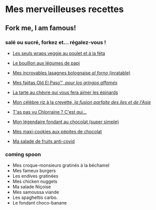 # Mes merveilleuses recettes

## Fork me, I am famous!

### salé ou sucré, forkez et... régalez-vous !

- [Les seuls wraps veggie au poulet et à la féta](wraps.md)
- [Le bouillon aux légumes de papi](bouillon_legumes.md)

- [Mes incroyables lasagnes bolognaise *al forno* (inratable)](lasagne_bolognaise.md)
- [Mes fajitas Old El Paso™, *pour los gringos affamés*](fajitas.md)
- [La tarte au chèvre qui vous fera aimer les épinards](tarte_chevre_epinards.md)
- [Mon célèbre riz à la crevette, *la fusion parfaite des iles et de l'Asie*](riz_crevettes.md)
- [T'as pas vu Chlorraine ? C'est qui...](quiche_lorraine.md)

- [Mon légendaire fondant au chocolat (super simple)](fondant%20au%20chocolat.md)
- [Mes maxi-cookies aux pépites de chocolat](cookies.md)
- [Ma salade de fruits anti-covid](salade_fruits.md)

### coming spoon
- Mes croque-monsieurs gratinés à la béchamel
- Mes fameux burgers
- Les endives gratinées
- Mes chicken nuggets
- Ma salade Niçoise
- Mes samoussa viande
- Les spaghettis carbo.
- Le fondant choco-banane